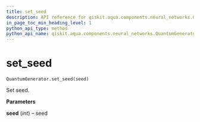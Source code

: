```yaml
---
title: set_seed
description: API reference for qiskit.aqua.components.neural_networks.QuantumGenerator.set_seed
in_page_toc_min_heading_level: 1
python_api_type: method
python_api_name: qiskit.aqua.components.neural_networks.QuantumGenerator.set_seed
---
```


# set\_seed

<span id="qiskit.aqua.components.neural_networks.QuantumGenerator.set_seed" />

`QuantumGenerator.set_seed(seed)`

Set seed.

**Parameters**

**seed** (*int*) – seed

